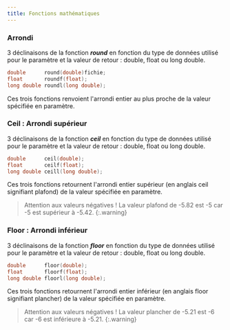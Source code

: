 ```yaml
---
title: Fonctions mathématiques
---
```


### Arrondi

3 déclinaisons de la fonction ***round*** en fonction du type de données utilisé pour le paramètre et la valeur de retour : double, float ou long double.

```c
double      round(double)fichie;
float       roundf(float);
long double roundl(long double);
```

Ces trois fonctions renvoient l'arrondi entier au plus proche de la valeur spécifiée en paramètre.

### Ceil : Arrondi supérieur

3 déclinaisons de la fonction ***ceil*** en fonction du type de données utilisé pour le paramètre et la valeur de retour : double, float ou long double.

```c
double      ceil(double);
float       ceilf(float);
long double ceill(long double);
```

Ces trois fonctions retournent l'arrondi entier supérieur (en anglais ceil signifiant plafond) de la valeur spécifiée en paramètre.

>Attention aux valeurs négatives ! La valeur plafond de -5.82 est -5 car -5 est supérieur à -5.42.
{:.warning}

### Floor : Arrondi inférieur

3 déclinaisons de la fonction ***floor*** en fonction du type de données utilisé pour le paramètre et la valeur de retour : double, float ou long double.

```c
double      floor(double);
float       floorf(float);
long double floorl(long double);
```

Ces trois fonctions retournent l'arrondi entier inférieur (en anglais floor signifiant plancher) de la valeur spécifiée en paramètre.

>Attention aux valeurs négatives ! La valeur plancher de -5.21 est -6 car -6 est inférieure à -5.21.
{:.warning}

